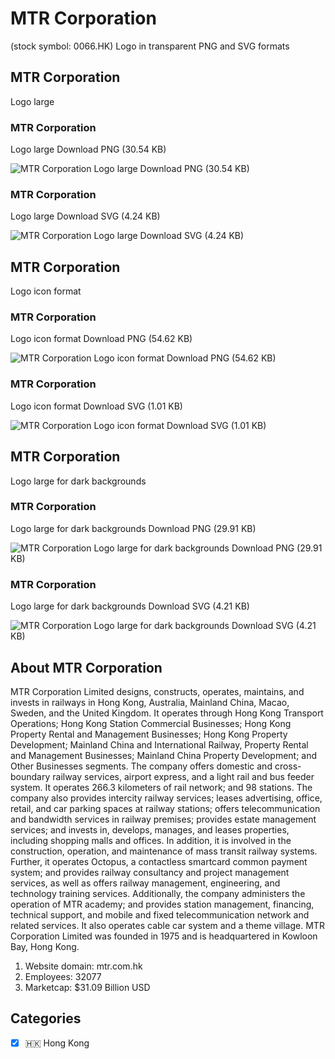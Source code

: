 # MTR Corporation
 (stock symbol: 0066.HK) Logo in transparent PNG and SVG formats

## MTR Corporation
 Logo large

### MTR Corporation
 Logo large Download PNG (30.54 KB)

![MTR Corporation
 Logo large Download PNG (30.54 KB)](/img/orig/0066.HK_BIG-17960a72.png)

### MTR Corporation
 Logo large Download SVG (4.24 KB)

![MTR Corporation
 Logo large Download SVG (4.24 KB)](/img/orig/0066.HK_BIG-a0af6741.svg)

## MTR Corporation
 Logo icon format

### MTR Corporation
 Logo icon format Download PNG (54.62 KB)

![MTR Corporation
 Logo icon format Download PNG (54.62 KB)](/img/orig/0066.HK-3b2ac401.png)

### MTR Corporation
 Logo icon format Download SVG (1.01 KB)

![MTR Corporation
 Logo icon format Download SVG (1.01 KB)](/img/orig/0066.HK-264f6164.svg)

## MTR Corporation
 Logo large for dark backgrounds

### MTR Corporation
 Logo large for dark backgrounds Download PNG (29.91 KB)

![MTR Corporation
 Logo large for dark backgrounds Download PNG (29.91 KB)](/img/orig/0066.HK_BIG.D-2eb81746.png)

### MTR Corporation
 Logo large for dark backgrounds Download SVG (4.21 KB)

![MTR Corporation
 Logo large for dark backgrounds Download SVG (4.21 KB)](/img/orig/0066.HK_BIG.D-acdb37a0.svg)

## About MTR Corporation


MTR Corporation Limited designs, constructs, operates, maintains, and invests in railways in Hong Kong, Australia, Mainland China, Macao, Sweden, and the United Kingdom. It operates through Hong Kong Transport Operations; Hong Kong Station Commercial Businesses; Hong Kong Property Rental and Management Businesses; Hong Kong Property Development; Mainland China and International Railway, Property Rental and Management Businesses; Mainland China Property Development; and Other Businesses segments. The company offers domestic and cross-boundary railway services, airport express, and a light rail and bus feeder system. It operates 266.3 kilometers of rail network; and 98 stations. The company also provides intercity railway services; leases advertising, office, retail, and car parking spaces at railway stations; offers telecommunication and bandwidth services in railway premises; provides estate management services; and invests in, develops, manages, and leases properties, including shopping malls and offices. In addition, it is involved in the construction, operation, and maintenance of mass transit railway systems. Further, it operates Octopus, a contactless smartcard common payment system; and provides railway consultancy and project management services, as well as offers railway management, engineering, and technology training services. Additionally, the company administers the operation of MTR academy; and provides station management, financing, technical support, and mobile and fixed telecommunication network and related services. It also operates cable car system and a theme village. MTR Corporation Limited was founded in 1975 and is headquartered in Kowloon Bay, Hong Kong.

1. Website domain: mtr.com.hk
2. Employees: 32077
3. Marketcap: $31.09 Billion USD


## Categories
- [x] 🇭🇰 Hong Kong
